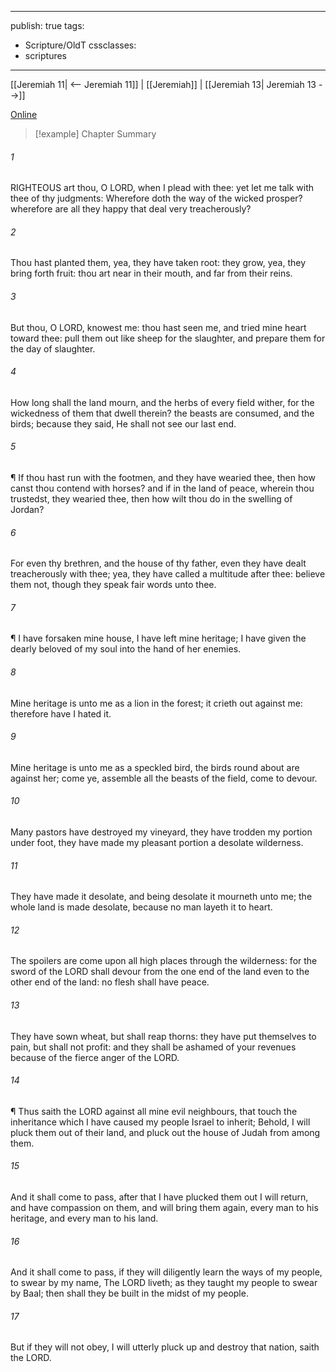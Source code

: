 

---
publish: true
tags:
  - Scripture/OldT
cssclasses:
  - scriptures
---
[[Jeremiah 11| <-- Jeremiah 11]] | [[Jeremiah]] | [[Jeremiah 13| Jeremiah 13 -->]]

[Online](https://churchofjesuschrist.org/study/scriptures/ot/jer/12?lang=eng)

>[!example] Chapter Summary
>
###### 1
RIGHTEOUS art thou, O LORD, when I plead with thee: yet let me talk with thee of thy judgments: Wherefore doth the way of the wicked prosper?  wherefore are all they happy that deal very treacherously?
###### 2
Thou hast planted them, yea, they have taken root: they grow, yea, they bring forth fruit: thou art near in their mouth, and far from their reins.
###### 3
But thou, O LORD, knowest me: thou hast seen me, and tried mine heart toward thee: pull them out like sheep for the slaughter, and prepare them for the day of slaughter.
###### 4
How long shall the land mourn, and the herbs of every field wither, for the wickedness of them that dwell therein?  the beasts are consumed, and the birds; because they said, He shall not see our last end.
###### 5
¶ If thou hast run with the footmen, and they have wearied thee, then how canst thou contend with horses?  and if in the land of peace, wherein thou trustedst, they wearied thee, then how wilt thou do in the swelling of Jordan?
###### 6
For even thy brethren, and the house of thy father, even they have dealt treacherously with thee; yea, they have called a multitude after thee: believe them not, though they speak fair words unto thee.
###### 7
¶ I have forsaken mine house, I have left mine heritage; I have given the dearly beloved of my soul into the hand of her enemies.
###### 8
Mine heritage is unto me as a lion in the forest; it crieth out against me: therefore have I hated it.
###### 9
Mine heritage is unto me as a speckled bird, the birds round about are against her; come ye, assemble all the beasts of the field, come to devour.
###### 10
Many pastors have destroyed my vineyard, they have trodden my portion under foot, they have made my pleasant portion a desolate wilderness.
###### 11
They have made it desolate, and being desolate it mourneth unto me; the whole land is made desolate, because no man layeth it to heart.
###### 12
The spoilers are come upon all high places through the wilderness: for the sword of the LORD shall devour from the one end of the land even to the other end of the land: no flesh shall have peace.
###### 13
They have sown wheat, but shall reap thorns: they have put themselves to pain, but shall not profit: and they shall be ashamed of your revenues because of the fierce anger of the LORD.
###### 14
¶ Thus saith the LORD against all mine evil neighbours, that touch the inheritance which I have caused my people Israel to inherit; Behold, I will pluck them out of their land, and pluck out the house of Judah from among them.
###### 15
And it shall come to pass, after that I have plucked them out I will return, and have compassion on them, and will bring them again, every man to his heritage, and every man to his land.
###### 16
And it shall come to pass, if they will diligently learn the ways of my people, to swear by my name, The LORD liveth; as they taught my people to swear by Baal; then shall they be built in the midst of my people.
###### 17
But if they will not obey, I will utterly pluck up and destroy that nation, saith the LORD.



